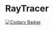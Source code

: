 # RayTracer
[![Codacy Badge](https://api.codacy.com/project/badge/Grade/b9da0435a33b4bd1b3f6ec048208250d)](https://app.codacy.com/app/xtozero/RayTracer?utm_source=github.com&utm_medium=referral&utm_content=xtozero/RayTracer&utm_campaign=Badge_Grade_Dashboard)